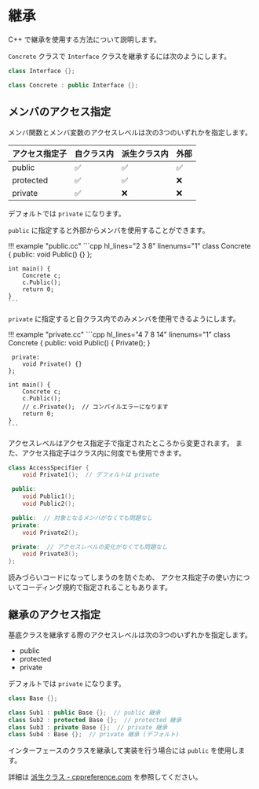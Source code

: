 # 継承

C++ で継承を使用する方法について説明します。

`Concrete` クラスで `Interface` クラスを継承するには次のようにします。

```cpp
class Interface {};

class Concrete : public Interface {};
```

## メンバのアクセス指定

メンバ関数とメンバ変数のアクセスレベルは次の3つのいずれかを指定します。

| アクセス指定子 |     自クラス内     |    派生クラス内    |        外部        |
| -------------- | ------------------ | ------------------ | ------------------ |
| public         | :white_check_mark: | :white_check_mark: | :white_check_mark: |
| protected      | :white_check_mark: | :white_check_mark: | :x:                |
| private        | :white_check_mark: | :x:                | :x:                |

デフォルトでは `private` になります。

`public` に指定すると外部からメンバを使用することができます。

!!! example "public.cc"
    ```cpp hl_lines="2 3 8" linenums="1"
    class Concrete {
     public:
        void Public() {}
    };

    int main() {
        Concrete c;
        c.Public();
        return 0;
    }
    ```

`private` に指定すると自クラス内でのみメンバを使用できるようにします。

!!! example "private.cc"
    ```cpp hl_lines="4 7 8 14" linenums="1"
    class Concrete {
     public:
        void Public() {
            Private();
        }

     private:
        void Private() {}
    };

    int main() {
        Concrete c;
        c.Public();
        // c.Private();  // コンパイルエラーになります
        return 0;
    }
    ```

アクセスレベルはアクセス指定子で指定されたところから変更されます。
また、アクセス指定子はクラス内に何度でも使用できます。

```cpp
class AccessSpecifier {
    void Private1();  // デフォルトは private

 public:
    void Public1();
    void Public2();

 public:  // 対象となるメンバがなくても問題なし
 private:
    void Private2();

 private:  // アクセスレベルの変化がなくても問題なし
    void Private3();
};
```

読みづらいコードになってしまうのを防ぐため、
アクセス指定子の使い方についてコーディング規約で指定されることもあります。

## 継承のアクセス指定

基底クラスを継承する際のアクセスレベルは次の3つのいずれかを指定します。

* public
* protected
* private

デフォルトでは `private` になります。

```cpp
class Base {};

class Sub1 : public Base {};  // public 継承
class Sub2 : protected Base {};  // protected 継承
class Sub3 : private Base {};  // private 継承
class Sub4 : Base {};  // private 継承 (デフォルト)
```

インターフェースのクラスを継承して実装を行う場合には `public` を使用します。

詳細は [派生クラス - cppreference.com][cppreference_derived_class] を参照してください。

[cppreference_derived_class]: https://ja.cppreference.com/w/cpp/language/derived_class

